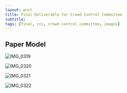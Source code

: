 ```yaml
---
layout: post
title: Final Deliverable for Crowd Control Committee
subtitle: 
tags: [final, ccc, crowd control committee, images]
---
```


## Paper  Model
![IMG_0319](https://user-images.githubusercontent.com/90795393/160909169-3c0f21fd-e651-4e0b-b4c5-1a9b9a46b7a8.JPG)

![IMG_0320](https://user-images.githubusercontent.com/90795393/160909179-26d7530e-ea1b-4dcf-8313-1b4bffa14f2e.JPG)

![IMG_0321](https://user-images.githubusercontent.com/90795393/160909191-87b29674-8cda-4042-9d49-c60002365f08.JPG)

![IMG_0322](https://user-images.githubusercontent.com/90795393/160909201-ea371e4d-877f-479d-a31a-29f0a9a35e36.JPG)
